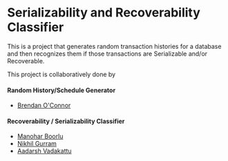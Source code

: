 # Serializability and Recoverability Classifier
This is a project that generates random transaction histories for a database and then recognizes them if those transactions are Serializable and/or Recoverable.

This project is collaboratively done by 
#### Random History/Schedule Generator
- [Brendan O'Connor](https://github.com/brendanoconnor913/)

#### Recoverability / Serializability Classifier
- [Manohar Boorlu](https://github.com/ManoharBoorlu/)
- [Nikhil Gurram](https://github.com/nikhilgurram97/)
- [Aadarsh Vadakattu](https://github.com/thedatabuddy/)
